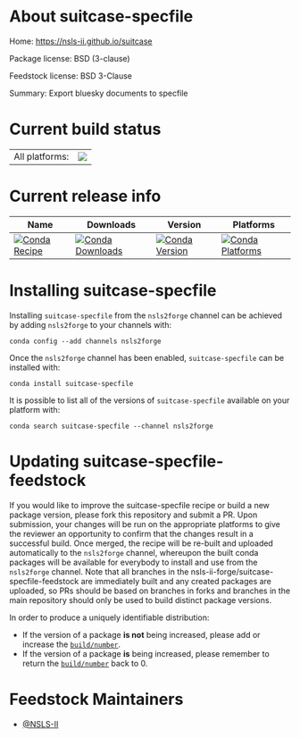 About suitcase-specfile
=======================

Home: https://nsls-ii.github.io/suitcase

Package license: BSD (3-clause)

Feedstock license: BSD 3-Clause

Summary: Export bluesky documents to specfile



Current build status
====================


<table><tr><td>All platforms:</td>
    <td>
      <a href="https://dev.azure.com/nsls2forge/nsls2forge/_build/latest?definitionId=43&branchName=master">
        <img src="https://dev.azure.com/nsls2forge/nsls2forge/_apis/build/status/suitcase-specfile-feedstock?branchName=master">
      </a>
    </td>
  </tr>
</table>

Current release info
====================

| Name | Downloads | Version | Platforms |
| --- | --- | --- | --- |
| [![Conda Recipe](https://img.shields.io/badge/recipe-suitcase--specfile-green.svg)](https://anaconda.org/nsls2forge/suitcase-specfile) | [![Conda Downloads](https://img.shields.io/conda/dn/nsls2forge/suitcase-specfile.svg)](https://anaconda.org/nsls2forge/suitcase-specfile) | [![Conda Version](https://img.shields.io/conda/vn/nsls2forge/suitcase-specfile.svg)](https://anaconda.org/nsls2forge/suitcase-specfile) | [![Conda Platforms](https://img.shields.io/conda/pn/nsls2forge/suitcase-specfile.svg)](https://anaconda.org/nsls2forge/suitcase-specfile) |

Installing suitcase-specfile
============================

Installing `suitcase-specfile` from the `nsls2forge` channel can be achieved by adding `nsls2forge` to your channels with:

```
conda config --add channels nsls2forge
```

Once the `nsls2forge` channel has been enabled, `suitcase-specfile` can be installed with:

```
conda install suitcase-specfile
```

It is possible to list all of the versions of `suitcase-specfile` available on your platform with:

```
conda search suitcase-specfile --channel nsls2forge
```




Updating suitcase-specfile-feedstock
====================================

If you would like to improve the suitcase-specfile recipe or build a new
package version, please fork this repository and submit a PR. Upon submission,
your changes will be run on the appropriate platforms to give the reviewer an
opportunity to confirm that the changes result in a successful build. Once
merged, the recipe will be re-built and uploaded automatically to the
`nsls2forge` channel, whereupon the built conda packages will be available for
everybody to install and use from the `nsls2forge` channel.
Note that all branches in the nsls-ii-forge/suitcase-specfile-feedstock are
immediately built and any created packages are uploaded, so PRs should be based
on branches in forks and branches in the main repository should only be used to
build distinct package versions.

In order to produce a uniquely identifiable distribution:
 * If the version of a package **is not** being increased, please add or increase
   the [``build/number``](https://conda.io/docs/user-guide/tasks/build-packages/define-metadata.html#build-number-and-string).
 * If the version of a package **is** being increased, please remember to return
   the [``build/number``](https://conda.io/docs/user-guide/tasks/build-packages/define-metadata.html#build-number-and-string)
   back to 0.

Feedstock Maintainers
=====================

* [@NSLS-II](https://github.com/NSLS-II/)

